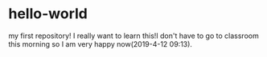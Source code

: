 # hello-world
my first repository!
I really want to learn this!I don't have to go to classroom this morning so I am very happy now(2019-4-12 09:13).
